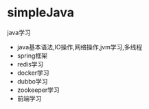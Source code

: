 # simpleJava

java学习

- java基本语法,IO操作,网络操作,jvm学习,多线程  
- spring框架  
- redis学习  
- docker学习  
- dubbo学习  
- zookeeper学习
- 前端学习

